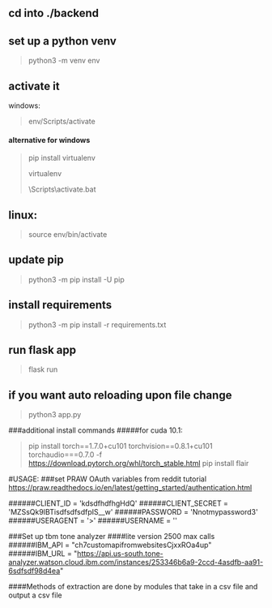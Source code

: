 ## cd into ./backend

## set up a python venv
> python3 -m venv env

## activate it
windows:
> env/Scripts/activate

#### alternative for windows
> pip install virtualenv
>
> virtualenv <env-name>
>
> <env-name>\Scripts\activate.bat

## linux:
> source env/bin/activate

## update pip
> python3 -m pip install -U pip

## install requirements
> python3 -m pip install -r requirements.txt

## run flask app
> flask run

## if you want auto reloading upon file change
> python3 app.py


###additional install commands
#####for cuda 10.1:
> pip install torch==1.7.0+cu101 torchvision==0.8.1+cu101 torchaudio===0.7.0 -f https://download.pytorch.org/whl/torch_stable.html
> pip install flair

#USAGE:
###set PRAW OAuth variables from reddit tutorial https://praw.readthedocs.io/en/latest/getting_started/authentication.html

######CLIENT_ID = 'kdsdfhdfhgHdQ'
######CLIENT_SECRET = 'MZSsQk9IBTisdfsdfsdfpIS__w'
######PASSWORD = 'Nnotmypassword3'
######USERAGENT = '<short desc with reddit username in it>>'
######USERNAME = '<reddit username>'

###Set up tbm tone analyzer
####lite version 2500 max calls
######IBM_API = "ch7customapifromwebsitesCjxxROa4up"
######IBM_URL = "https://api.us-south.tone-analyzer.watson.cloud.ibm.com/instances/253346b6a9-2ccd-4asdfb-aa91-6sdfsdf98d4ea"

####Methods of extraction are done by modules that take in a csv file and output a csv file 